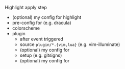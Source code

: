 Highlight apply step

- (optional) my config for highlight
- pre-config for <theme> (e.g. dracula)
- colorscheme <theme>
- plugin
  - after event triggered
  - source `plugin/*.{vim,lua}` (e.g. vim-illuminate)
  - (optional) my config for <plugin>
  - setup <plugin> (e.g. gitsigns)
  - (optional) my config for <plugin>

